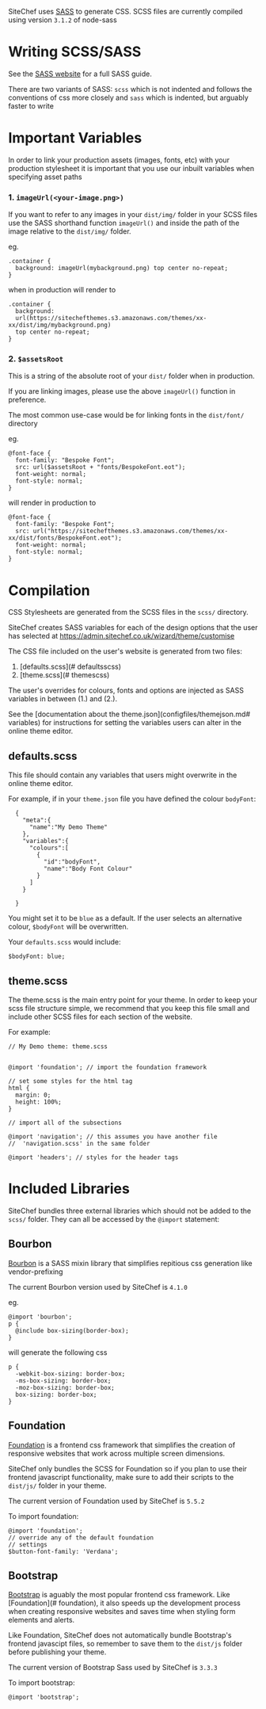 SiteChef uses [SASS](http://www.sass-lang.com) to generate CSS.
SCSS files are currently compiled using version `3.1.2` of node-sass


# Writing SCSS/SASS

See the [SASS website](http://www.sass-lang.com/guide) for a full SASS guide.

There are two variants of SASS: `scss` which is not indented and follows the
conventions of css more closely and `sass` which is indented, but arguably
faster to write

# Important Variables

In order to link your production assets (images, fonts, etc)
with your production stylesheet it is important that you use our inbuilt
variables when specifying asset paths

### 1. `imageUrl(<your-image.png>)`

If you want to refer to any images in your `dist/img/` folder in your SCSS files
use the SASS shorthand function `imageUrl()` and inside the path of the image
relative to the `dist/img/` folder.

eg.

    .container {
      background: imageUrl(mybackground.png) top center no-repeat;
    }

when in production will render to

    .container {
      background:
      url(https://sitechefthemes.s3.amazonaws.com/themes/xx-xx/dist/img/mybackground.png)
      top center no-repeat;
    }

### 2. `$assetsRoot`

This is a string of the absolute root of your `dist/` folder when in production.

If you are linking images, please use the above `imageUrl()` function in
preference.

The most common use-case would be for linking fonts in the `dist/font/` directory

eg.

    @font-face {
      font-family: "Bespoke Font";
      src: url($assetsRoot + "fonts/BespokeFont.eot");
      font-weight: normal;
      font-style: normal;
    }

will render in production to

    @font-face {
      font-family: "Bespoke Font";
      src: url("https://sitechefthemes.s3.amazonaws.com/themes/xx-xx/dist/fonts/BespokeFont.eot");
      font-weight: normal;
      font-style: normal;
    }


# Compilation

CSS Stylesheets are generated from the SCSS files in the `scss/` directory.

SiteChef creates SASS variables for each of the design options that the user has
selected at https://admin.sitechef.co.uk/wizard/theme/customise

The CSS file included on the user's website is generated from two files:

1. [defaults.scss](# defaultsscss)
2. [theme.scss](# themescss)

The user's overrides for colours, fonts and options are injected as SASS
variables in between (1.) and (2.).

See the [documentation about the
theme.json](configfiles/themejson.md# variables) for instructions for setting the
variables users can alter in the online theme editor.

## defaults.scss

This file should contain any variables that users might overwrite in the online
theme editor.

For example, if in your `theme.json` file you have defined the colour
`bodyFont`:

      {
        "meta":{
          "name":"My Demo Theme"
        },
        "variables":{
          "colours":[
            {
              "id":"bodyFont",
              "name":"Body Font Colour"
            }
          ]
        }

      }

You might set it to be `blue` as a default. If the user selects an alternative
colour, `$bodyFont` will be overwritten.

Your `defaults.scss` would include:

    $bodyFont: blue;

## theme.scss

The theme.scss is the main entry point for your theme.
In order to keep your scss file structure simple, we recommend that you keep
this file small and include other SCSS files for each section of the website.

For example:

    // My Demo theme: theme.scss


    @import 'foundation'; // import the foundation framework

    // set some styles for the html tag
    html {
      margin: 0;
      height: 100%;
    }

    // import all of the subsections

    @import 'navigation'; // this assumes you have another file
    //  'navigation.scss' in the same folder

    @import 'headers'; // styles for the header tags


# Included Libraries

SiteChef bundles three external libraries which should not be added to the
`scss/` folder. They can all be accessed by the `@import` statement:

## Bourbon

[Bourbon](http://bourbon.io/docs/) is a SASS mixin library that simplifies
repitious css generation like vendor-prefixing

The current Bourbon version used by SiteChef is `4.1.0`

eg.

    @import 'bourbon';
    p {
      @include box-sizing(border-box);
    }

will generate the following css

    p {
      -webkit-box-sizing: border-box;
      -ms-box-sizing: border-box;
      -moz-box-sizing: border-box;
      box-sizing: border-box;
    }

## Foundation

[Foundation](http://foundation.zurb.com/docs/) is a frontend css framework that
simplifies the creation of responsive websites that work across multiple screen
dimensions.

SiteChef only bundles the SCSS for Foundation so if you plan to use their
frontend javascript functionality, make sure to add their scripts to the
`dist/js/` folder in your theme.

The current version of Foundation used by SiteChef is `5.5.2`

To import foundation:

    @import 'foundation';
    // override any of the default foundation
    // settings
    $button-font-family: 'Verdana';

## Bootstrap

[Bootstrap](http://getbootstrap.com/getting-started/) is aguably the most
popular frontend css framework. Like [Foundation](# foundation), it also speeds
up the development process when creating responsive websites and saves time when
styling form elements and alerts.

Like Foundation, SiteChef does not automatically bundle Bootstrap's frontend
javascipt files, so remember to save them to the `dist/js` folder before
publishing your theme.

The current version of Bootstrap Sass used by SiteChef is `3.3.3`

To import bootstrap:

    @import 'bootstrap';



